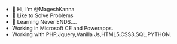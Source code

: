 - 👋 Hi, I’m @MageshKanna
- 👀 Like to Solve Problems
- 🌱 Learning Never ENDS....
- Working in Microsoft CE and Powerapps.
- Working with PHP,Jquery,Vanilla Js,HTML5,CSS3,SQL,PYTHON.
